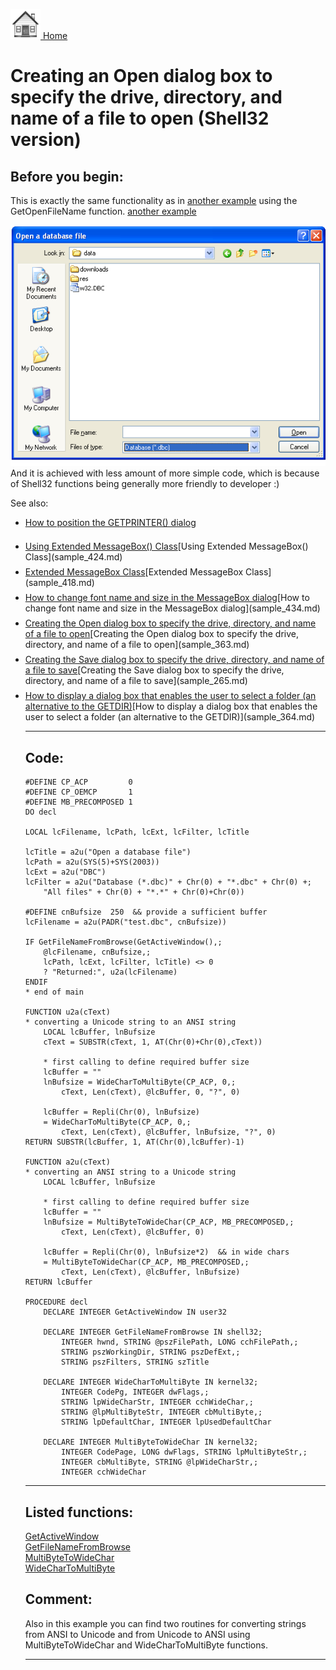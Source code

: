 [<img src="../images/home.png"> Home ](https://github.com/VFPX/Win32API)  

# Creating an Open dialog box to specify the drive, directory, and name of a file to open (Shell32 version)

## Before you begin:
This is exactly the same functionality as in <a href="?example=363">another example</a> using the GetOpenFileName function. [another example](sample_363.md)  

![](../images/opendlg.png)  
And it is achieved with less amount of more simple code, which is because of Shell32 functions being generally more friendly to developer :)  

See also:<UL><LI style="padding-bottom: 7px;"><a href="?example=482">How to position the GETPRINTER() dialog</a>

<LI style="padding-bottom: 7px;"><a href="?example=424">Using Extended MessageBox() Class</a>[Using Extended MessageBox() Class](sample_424.md)  
<LI style="padding-bottom: 7px;"><a href="?example=418">Extended MessageBox Class</a>[Extended MessageBox Class](sample_418.md)  
<LI style="padding-bottom: 7px;"><a href="?example=434">How to change font name and size in the MessageBox dialog</a>[How to change font name and size in the MessageBox dialog](sample_434.md)  
<LI style="padding-bottom: 7px;"><a href="?example=363">Creating the Open dialog box to specify the drive, directory, and name of a file to open</a>[Creating the Open dialog box to specify the drive, directory, and name of a file to open](sample_363.md)  
<LI style="padding-bottom: 7px;"><a href="?example=265">Creating the Save dialog box to specify the drive, directory, and name of a file to save</a>[Creating the Save dialog box to specify the drive, directory, and name of a file to save](sample_265.md)  
<LI style="padding-bottom: 7px;"><a href="?example=364">How to display a dialog box that enables the user to select a folder (an alternative to the GETDIR)</a>[How to display a dialog box that enables the user to select a folder (an alternative to the GETDIR)](sample_364.md)  
  
***  


## Code:
```foxpro  
#DEFINE CP_ACP         0
#DEFINE CP_OEMCP       1
#DEFINE MB_PRECOMPOSED 1
DO decl

LOCAL lcFilename, lcPath, lcExt, lcFilter, lcTitle

lcTitle = a2u("Open a database file")
lcPath = a2u(SYS(5)+SYS(2003))
lcExt = a2u("DBC")
lcFilter = a2u("Database (*.dbc)" + Chr(0) + "*.dbc" + Chr(0) +;
	"All files" + Chr(0) + "*.*" + Chr(0)+Chr(0))

#DEFINE cnBufsize  250  && provide a sufficient buffer
lcFilename = a2u(PADR("test.dbc", cnBufsize))

IF GetFileNameFromBrowse(GetActiveWindow(),;
	@lcFilename, cnBufsize,;
	lcPath, lcExt, lcFilter, lcTitle) <> 0
	? "Returned:", u2a(lcFilename)
ENDIF
* end of main

FUNCTION u2a(cText)
* converting a Unicode string to an ANSI string
	LOCAL lcBuffer, lnBufsize
	cText = SUBSTR(cText, 1, AT(Chr(0)+Chr(0),cText))

	* first calling to define required buffer size
	lcBuffer = ""
	lnBufsize = WideCharToMultiByte(CP_ACP, 0,;
		cText, Len(cText), @lcBuffer, 0, "?", 0)
		
	lcBuffer = Repli(Chr(0), lnBufsize)
	= WideCharToMultiByte(CP_ACP, 0,;
		cText, Len(cText), @lcBuffer, lnBufsize, "?", 0)
RETURN SUBSTR(lcBuffer, 1, AT(Chr(0),lcBuffer)-1)

FUNCTION a2u(cText)
* converting an ANSI string to a Unicode string
	LOCAL lcBuffer, lnBufsize
	
	* first calling to define required buffer size
	lcBuffer = ""
	lnBufsize = MultiByteToWideChar(CP_ACP, MB_PRECOMPOSED,;
		cText, Len(cText), @lcBuffer, 0)

	lcBuffer = Repli(Chr(0), lnBufsize*2)  && in wide chars
	= MultiByteToWideChar(CP_ACP, MB_PRECOMPOSED,;
		cText, Len(cText), @lcBuffer, lnBufsize)
RETURN lcBuffer

PROCEDURE decl
	DECLARE INTEGER GetActiveWindow IN user32

	DECLARE INTEGER GetFileNameFromBrowse IN shell32;
		INTEGER hwnd, STRING @pszFilePath, LONG cchFilePath,;
		STRING pszWorkingDir, STRING pszDefExt,;
		STRING pszFilters, STRING szTitle

	DECLARE INTEGER WideCharToMultiByte IN kernel32;
		INTEGER CodePg, INTEGER dwFlags,;
		STRING lpWideCharStr, INTEGER cchWideChar,;
		STRING @lpMultiByteStr, INTEGER cbMultiByte,;
		STRING lpDefaultChar, INTEGER lpUsedDefaultChar

	DECLARE INTEGER MultiByteToWideChar IN kernel32;
		INTEGER CodePage, LONG dwFlags, STRING lpMultiByteStr,;
		INTEGER cbMultiByte, STRING @lpWideCharStr,;
		INTEGER cchWideChar  
```  
***  


## Listed functions:
[GetActiveWindow](../libraries/user32/GetActiveWindow.md)  
[GetFileNameFromBrowse](../libraries/shell32/GetFileNameFromBrowse.md)  
[MultiByteToWideChar](../libraries/kernel32/MultiByteToWideChar.md)  
[WideCharToMultiByte](../libraries/kernel32/WideCharToMultiByte.md)  

## Comment:
Also in this example you can find two routines for converting strings from ANSI to Unicode and from Unicode to ANSI using MultiByteToWideChar and  WideCharToMultiByte functions.  
  
***  

